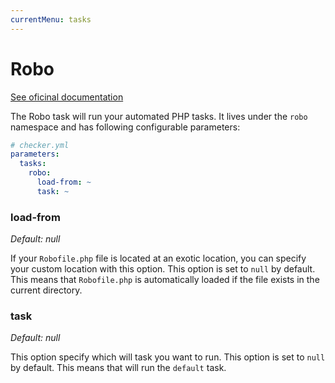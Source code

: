 ```yaml
---
currentMenu: tasks
---
```


# Robo

[See oficinal documentation](http://robo.li/)

The Robo task will run your automated PHP tasks.
It lives under the `robo` namespace and has following configurable parameters:

```yml
# checker.yml
parameters:
  tasks:
    robo:
      load-from: ~
      task: ~
```

### load-from

*Default: null*

If your `Robofile.php` file is located at an exotic location,
you can specify your custom location with this option.
This option is set to `null` by default.
This means that `Robofile.php` is automatically loaded
if the file exists in the current directory.

### task

*Default: null*

This option specify which will task you want to run.
This option is set to `null` by default.
This means that will run the `default` task.
